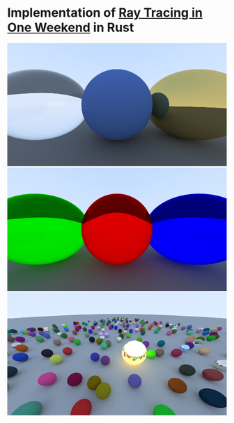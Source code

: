 # Implementation of [Ray Tracing in One Weekend](https://raytracing.github.io/books/RayTracingInOneWeekend.html) in Rust

![plot](./output.png)
![plot](./output2.png)
![plot](./output3.png)
